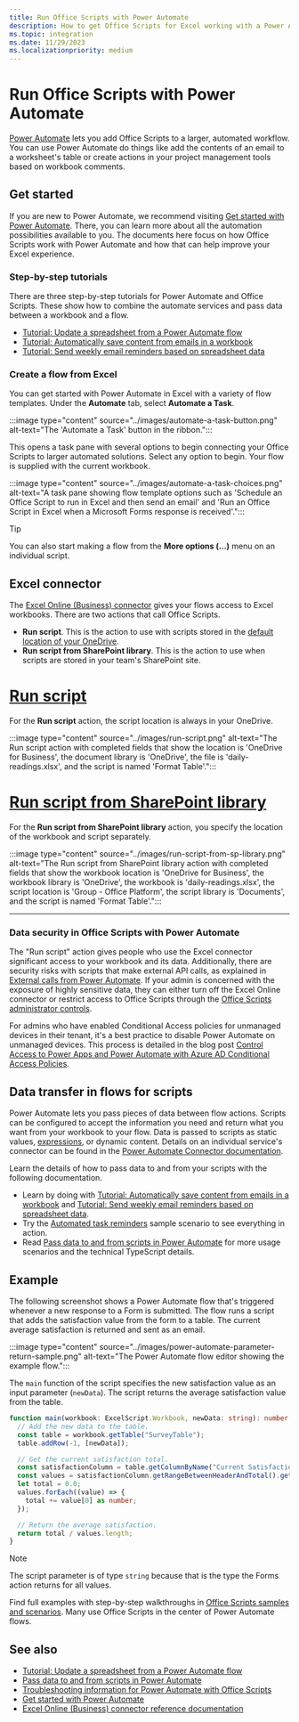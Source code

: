 ```yaml
---
title: Run Office Scripts with Power Automate
description: How to get Office Scripts for Excel working with a Power Automate workflow.
ms.topic: integration
ms.date: 11/29/2023
ms.localizationpriority: medium
---
```


# Run Office Scripts with Power Automate

[Power Automate](https://make.powerautomate.com) lets you add Office Scripts to a larger, automated workflow. You can use Power Automate do things like add the contents of an email to a worksheet's table or create actions in your project management tools based on workbook comments.

## Get started

If you are new to Power Automate, we recommend visiting [Get started with Power Automate](/power-automate/getting-started). There, you can learn more about all the automation possibilities available to you. The documents here focus on how Office Scripts work with Power Automate and how that can help improve your Excel experience.

### Step-by-step tutorials

There are three step-by-step tutorials for Power Automate and Office Scripts. These show how to combine the automate services and pass data between a workbook and a flow.

- [Tutorial: Update a spreadsheet from a Power Automate flow](../tutorials/excel-power-automate-manual.md)
- [Tutorial: Automatically save content from emails in a workbook](../tutorials/excel-power-automate-trigger.md)
- [Tutorial: Send weekly email reminders based on spreadsheet data](../tutorials//excel-power-automate-returns.md)

### Create a flow from Excel

You can get started with Power Automate in Excel with a variety of flow templates. Under the **Automate** tab, select **Automate a Task**.

:::image type="content" source="../images/automate-a-task-button.png" alt-text="The 'Automate a Task' button in the ribbon.":::

This opens a task pane with several options to begin connecting your Office Scripts to larger automated solutions. Select any option to begin. Your flow is supplied with the current workbook.

:::image type="content" source="../images/automate-a-task-choices.png" alt-text="A task pane showing flow template options such as 'Schedule an Office Script to run in Excel and then send an email' and 'Run an Office Script in Excel when a Microsoft Forms response is received'.":::

> [!TIP]
> You can also start making a flow from the **More options (…)** menu on an individual script.

## Excel connector

The [Excel Online (Business) connector](/connectors/excelonlinebusiness) gives your flows access to Excel workbooks. There are two actions that call Office Scripts.

- **Run script**. This is the action to use with scripts stored in the [default location of your OneDrive](../overview/script-storage.md#onedrive).
- **Run script from SharePoint library**. This is the action to use when scripts are stored in your team's SharePoint site.

# [Run script](#tab/run-script)

For the **Run script** action, the script location is always in your OneDrive.

:::image type="content" source="../images/run-script.png" alt-text="The Run script action with completed fields that show the location is 'OneDrive for Business', the document library is 'OneDrive', the file is 'daily-readings.xlsx', and the script is named 'Format Table'.":::

# [Run script from SharePoint library](#tab/run-script-sp)

For the **Run script from SharePoint library** action, you specify the location of the workbook and script separately.

:::image type="content" source="../images/run-script-from-sp-library.png" alt-text="The Run script from SharePoint library action with completed fields that show the workbook location is 'OneDrive for Business', the workbook library is 'OneDrive', the workbook is 'daily-readings.xlsx', the script location is 'Group - Office Platform', the script library is 'Documents', and the script is named 'Format Table'.":::

---

### Data security in Office Scripts with Power Automate

The "Run script" action gives people who use the Excel connector significant access to your workbook and its data. Additionally, there are security risks with scripts that make external API calls, as explained in [External calls from Power Automate](external-calls.md). If your admin is concerned with the exposure of highly sensitive data, they can either turn off the Excel Online connector or restrict access to Office Scripts through the [Office Scripts administrator controls](/microsoft-365/admin/manage/manage-office-scripts-settings).

For admins who have enabled Conditional Access policies for unmanaged devices in their tenant, it's a best practice to disable Power Automate on unmanaged devices. This process is detailed in the blog post [Control Access to Power Apps and Power Automate with Azure AD Conditional Access Policies](https://devblogs.microsoft.com/premier-developer/control-access-to-power-apps-and-power-automate-with-azure-ad-conditional-access-policies/).

## Data transfer in flows for scripts

Power Automate lets you pass pieces of data between flow actions. Scripts can be configured to accept the information you need and return what you want from your workbook to your flow. Data is passed to scripts as static values, [expressions](/power-automate/use-expressions-in-conditions), or dynamic content. Details on an individual service's connector can be found in the [Power Automate Connector documentation](/connectors/).

Learn the details of how to pass data to and from your scripts with the following documentation.

- Learn by doing with [Tutorial: Automatically save content from emails in a workbook](../tutorials/excel-power-automate-trigger.md) and [Tutorial: Send weekly email reminders based on spreadsheet data](../tutorials/excel-power-automate-returns.md).
- Try the [Automated task reminders](../resources/scenarios/task-reminders.md) sample scenario to see everything in action.
- Read [Pass data to and from scripts in Power Automate](power-automate-parameters-returns.md) for more usage scenarios and the technical TypeScript details.

## Example

The following screenshot shows a Power Automate flow that's triggered whenever a new response to a Form is submitted. The flow runs a script that adds the satisfaction value from the form to a table. The current average satisfaction is returned and sent as an email.

:::image type="content" source="../images/power-automate-parameter-return-sample.png" alt-text="The Power Automate flow editor showing the example flow.":::

The `main` function of the script specifies the new satisfaction value as an input parameter (`newData`). The script returns the average satisfaction value from the table.

```TypeScript
function main(workbook: ExcelScript.Workbook, newData: string): number {
  // Add the new data to the table.
  const table = workbook.getTable("SurveyTable");
  table.addRow(-1, [newData]);

  // Get the current satisfaction total.
  const satisfactionColumn = table.getColumnByName("Current Satisfaction");
  const values = satisfactionColumn.getRangeBetweenHeaderAndTotal().getValues();
  let total = 0.0;
  values.forEach((value) => {
    total += value[0] as number;
  });

  // Return the average satisfaction.
  return total / values.length;
}
```

> [!NOTE]
> The script parameter is of type `string` because that is the type the Forms action returns for all values.

Find full examples with step-by-step walkthroughs in [Office Scripts samples and scenarios](../resources/samples/samples-overview.md). Many use Office Scripts in the center of Power Automate flows.

## See also

- [Tutorial: Update a spreadsheet from a Power Automate flow](../tutorials/excel-power-automate-manual.md)
- [Pass data to and from scripts in Power Automate](power-automate-parameters-returns.md)
- [Troubleshooting information for Power Automate with Office Scripts](../testing/power-automate-troubleshooting.md)
- [Get started with Power Automate](/power-automate/getting-started)
- [Excel Online (Business) connector reference documentation](/connectors/excelonlinebusiness/)
